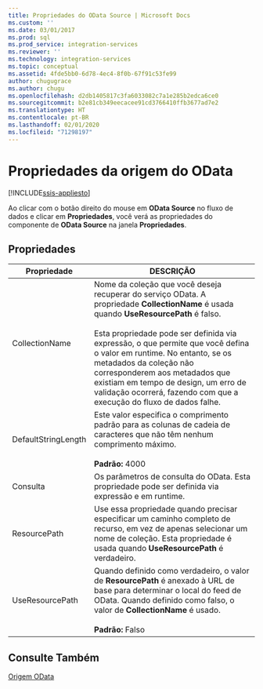 ```yaml
---
title: Propriedades do OData Source | Microsoft Docs
ms.custom: ''
ms.date: 03/01/2017
ms.prod: sql
ms.prod_service: integration-services
ms.reviewer: ''
ms.technology: integration-services
ms.topic: conceptual
ms.assetid: 4fde5bb0-6d78-4ec4-8f0b-67f91c53fe99
author: chugugrace
ms.author: chugu
ms.openlocfilehash: d2db1405817c3fa6033082c7a1e285b2edca6ce0
ms.sourcegitcommit: b2e81cb349eecacee91cd3766410ffb3677ad7e2
ms.translationtype: HT
ms.contentlocale: pt-BR
ms.lasthandoff: 02/01/2020
ms.locfileid: "71298197"
---
```

# <a name="odata-source-properties"></a>Propriedades da origem do OData

[!INCLUDE[ssis-appliesto](../../includes/ssis-appliesto-ssvrpluslinux-asdb-asdw-xxx.md)]


Ao clicar com o botão direito do mouse em **OData Source** no fluxo de dados e clicar em **Propriedades**, você verá as propriedades do componente de **OData Source** na janela **Propriedades**.  

## <a name="properties"></a>Propriedades 

|Propriedade|DESCRIÇÃO|  
|-|-|  
|CollectionName|Nome da coleção que você deseja recuperar do serviço OData. A propriedade **CollectionName** é usada quando **UseResourcePath** é falso.<br /><br /> Esta propriedade pode ser definida via expressão, o que permite que você defina o valor em runtime. No entanto, se os metadados da coleção não corresponderem aos metadados que existiam em tempo de design, um erro de validação ocorrerá, fazendo com que a execução do fluxo de dados falhe.|  
|DefaultStringLength|Este valor especifica o comprimento padrão para as colunas de cadeia de caracteres que não têm nenhum comprimento máximo.<br /><br /> **Padrão:** 4000|  
|Consulta|Os parâmetros de consulta do OData. Esta propriedade pode ser definida via expressão e em runtime.|  
|ResourcePath|Use essa propriedade quando precisar especificar um caminho completo de recurso, em vez de apenas selecionar um nome de coleção. Esta propriedade é usada quando **UseResourcePath** é verdadeiro.|  
|UseResourcePath|Quando definido como verdadeiro, o valor de **ResourcePath** é anexado à URL de base para determinar o local do feed de OData. Quando definido como falso, o valor de **CollectionName** é usado.<br /><br /> **Padrão:** Falso|  
  
## <a name="see-also"></a>Consulte Também
[Origem OData](odata-source.md)
